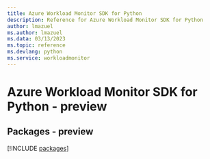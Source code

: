 ```yaml
---
title: Azure Workload Monitor SDK for Python
description: Reference for Azure Workload Monitor SDK for Python
author: lmazuel
ms.author: lmazuel
ms.data: 03/13/2023
ms.topic: reference
ms.devlang: python
ms.service: workloadmonitor
---
```

# Azure Workload Monitor SDK for Python - preview
## Packages - preview
[!INCLUDE [packages](workload-monitor-index.md)]